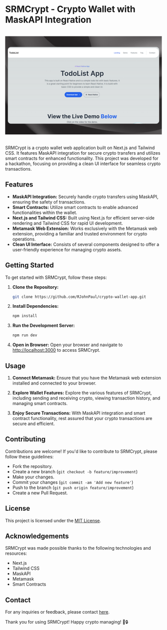 # SRMCrypt - Crypto Wallet with MaskAPI Integration

<div align="center">
  <br>
      <img src="https://github.com/RJohnPaul/Todolist_app/blob/b8048f89d1f89fb0dd7e80367fd5823ebea49767/todolist.png" alt="Project Banner">
  </br>
</div>
</br>

SRMCrypt is a crypto wallet web application built on Next.js and Tailwind CSS. It features MaskAPI integration for secure crypto transfers and utilizes smart contracts for enhanced functionality. This project was developed for a hackathon, focusing on providing a clean UI interface for seamless crypto transactions.

## Features

- **MaskAPI Integration:** Securely handle crypto transfers using MaskAPI, ensuring the safety of transactions.
- **Smart Contracts:** Utilize smart contracts to enable advanced functionalities within the wallet.
- **Next.js and Tailwind CSS:** Built using Next.js for efficient server-side rendering and Tailwind CSS for rapid UI development.
- **Metamask Web Extension:** Works exclusively with the Metamask web extension, providing a familiar and trusted environment for crypto operations.
- **Clean UI Interface:** Consists of several components designed to offer a user-friendly experience for managing crypto assets.

## Getting Started

To get started with SRMCrypt, follow these steps:

1. **Clone the Repository:**
   ```bash
   git clone https://github.com/RJohnPaul/crypto-wallet-app.git
   ```

2. **Install Dependencies:**
   ```bash
   npm install
   ```

3. **Run the Development Server:**
   ```bash
   npm run dev
   ```

4. **Open in Browser:**
   Open your browser and navigate to [http://localhost:3000](http://localhost:3000) to access SRMCrypt.

## Usage

1. **Connect Metamask:**
   Ensure that you have the Metamask web extension installed and connected to your browser.

2. **Explore Wallet Features:**
   Explore the various features of SRMCrypt, including sending and receiving crypto, viewing transaction history, and managing smart contracts.

3. **Enjoy Secure Transactions:**
   With MaskAPI integration and smart contract functionality, rest assured that your crypto transactions are secure and efficient.

## Contributing

Contributions are welcome! If you'd like to contribute to SRMCrypt, please follow these guidelines:

- Fork the repository.
- Create a new branch (`git checkout -b feature/improvement`)
- Make your changes.
- Commit your changes (`git commit -am 'Add new feature'`)
- Push to the branch (`git push origin feature/improvement`)
- Create a new Pull Request.

## License

This project is licensed under the [MIT License](LICENSE).

## Acknowledgements

SRMCrypt was made possible thanks to the following technologies and resources:

- Next.js
- Tailwind CSS
- MaskAPI
- Metamask
- Smart Contracts

## Contact

For any inquiries or feedback, please contact [here](https://john-porfolio.vercel.app/contact).

Thank you for using SRMCrypt! Happy crypto managing! 🚀🔒
